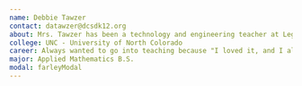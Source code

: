 ```yaml
---
name: Debbie Tawzer
contact: datawzer@dcsdk12.org
about: Mrs. Tawzer has been a technology and engineering teacher at Legend High School for several years and has helped her students win countless TSA events.
college: UNC - University of North Colorado
career: Always wanted to go into teaching because "I loved it, and I always loved working with kids".
major: Applied Mathematics B.S.
modal: farleyModal
---
```

